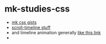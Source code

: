 # mk-studies-css

- [mk css gists](https://gist.github.com/search?q=user%3Amkuzmick+extension%3Acss)
- [scroll-timeline stuff](https://developer.mozilla.org/en-US/docs/Web/CSS/scroll-timeline-axis)
- and timeline animation generally [like this link](https://developer.mozilla.org/en-US/docs/Web/CSS/animation-timeline)
- 



